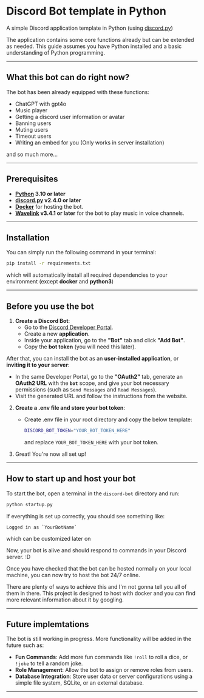 # Discord Bot template in Python

A simple Discord application template in Python (using [discord.py](https://github.com/Rapptz/discord.py))

The application contains some core functions already but can be extended as needed. This guide assumes you have Python installed and a basic understanding of Python programming.

---

## What this bot can do right now?

The bot has been already equipped with these functions:
- ChatGPT with gpt4o
- Music player
- Getting a discord user information or avatar
- Banning users
- Muting users
- Timeout users
- Writing an embed for you (Only works in server installation)

and so much more...

---

## Prerequisites

- **[Python](https://www.python.org/downloads/) 3.10 or later**
-  **[discord.py](https://github.com/Rapptz/discord.py) v2.4.0 or later**
-  **[Docker](https://www.docker.com/)** for hosting the bot.
-  **[Wavelink](https://github.com/PythonistaGuild/Wavelink) v3.4.1 or later** for the bot to play music in voice channels.

---

## Installation

You can simply run the following command in your terminal:
```bash
pip install -r requirements.txt
```
which will automatically install all required dependencies to your environment (except **docker** and **python3**)

---

## Before you use the bot

1. **Create a Discord Bot**:  
   - Go to the [Discord Developer Portal](https://discord.com/developers/applications).
   - Create a new **application**.
   - Inside your application, go to the **"Bot"** tab and click **"Add Bot"**.
   - Copy the **bot token** (you will need this later).

After that, you can install the bot as an **user-installed application**, or **inviting it to your server**: 
   - In the same Developer Portal, go to the **"OAuth2"** tab, generate an **OAuth2 URL** with the **`bot`** scope, and give your bot necessary permissions (such as `Send Messages` and `Read Messages`).
   - Visit the generated URL and follow the instructions from the website.

2. **Create a .env file and store your bot token**:
   - Create .env file in your root directory and copy the below template:
     
     ```bash
     DISCORD_BOT_TOKEN="YOUR_BOT_TOKEN_HERE"
     ```
     and replace `YOUR_BOT_TOKEN_HERE` with your bot token.

3. Great! You're now all set up!

---

## How to start up and host your bot 

To start the bot, open a terminal in the `discord-bot` directory and run:

```bash
python startup.py
```

If everything is set up correctly, you should see something like:

```
Logged in as `YourBotName`
```

which can be customized later on

Now, your bot is alive and should respond to commands in your Discord server. :D

Once you have checked that the bot can be hosted normally on your local machine, you can now try to host the bot 24/7 online.

There are plenty of ways to achieve this and I'm not gonna tell you all of them in there. This project is designed to host with docker and you can find more relevant information about it by googling.

---

## Future implemtations

The bot is still working in progress. More functionality will be added in the future such as:

- **Fun Commands**: Add more fun commands like `!roll` to roll a dice, or `!joke` to tell a random joke.
- **Role Management**: Allow the bot to assign or remove roles from users.
- **Database Integration**: Store user data or server configurations using a simple file system, SQLite, or an external database.

---
